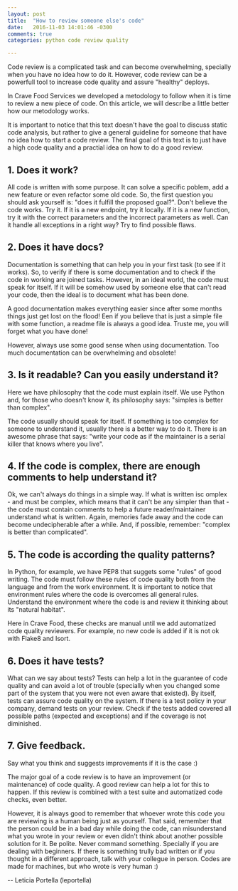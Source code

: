 ```yaml
---
layout: post
title:  "How to review someone else's code"
date:   2016-11-03 14:01:46 -0300
comments: true
categories: python code review quality

---
```


Code review is a complicated task and can become overwhelming, specially when you have no idea how to do it.
However, code review can be a powerfull tool to increase code quality and assure "healthy" deploys.

In Crave Food Services we developed a metodology to follow when it is time to review a new piece of code. On this article, we will describe a little better how our metodology works.

It is important to notice that this text doesn't have the goal to discuss static code analysis, but rather to give
a general guideline for someone that have no idea how to start a code review.
The final goal of this text is to just have a high code quality and a practial idea on how to do a good review.

## 1. Does it work?

All code is written with some purpose. It can solve a specific poblem, add a new feature or even refactor
 some old code. So, the first question you should ask yourself is: "does it fulfill the proposed goal?". Don't 
believe the code works. Try it. If it is a new endpoint, try it locally. If it is a new function, try it with the correct parameters and the incorrect parameters as well. Can it handle all exceptions in a right way? Try to find possible flaws.

## 2. Does it have docs?

Documentation is something that can help you in your first task (to see if it works). So, to verify if there 
is some documentation and to check if the code in working are joined tasks.
 However, in an ideal world, the code must speak for itself. If it will be somehow used by someone else that
 can't read your code, then the ideal is to document what has been done.

A good documentation makes everything easier since after some months things just get lost on the flood! Een if you believe that is just a simple file with some function, a readme file is always a good idea. Truste me, you will forget what you have done!

However, always use some good sense when using documentation. Too much documentation can be overwhelming and obsolete!

## 3. Is it readable? Can you easily understand it?

Here we have philosophy that the code must explain itself. We use Python and, for those who doesn't know it,
its philosophy says: "simples is better than complex".

The code usually should speak for itself. If something is too complex for someone to understand it, usually
there is a better way to do it. There is an awesome phrase that says: "write your code as if the 
maintainer is 
a serial killer that knows where you live".

## 4. If the code is complex, there are enough comments to help understand it?

Ok, we can't always do things in a simple way. If what is written isc omplex - and must be complex, which means 
that it can't be any simpler than that -  the code must contain comments to help a future reader/maintainer 
understand what is written. Again, memories fade away and the code can become undecipherable after a while. 
And, if possible, remember: "complex is better than complicated".

## 5. The code is according the quality patterns?

In Python, for example, we have PEP8 that suggets some "rules" of good writing. The code must follow these rules 
of code quality both from the language and from the work environment. It is important to notice that environment 
rules where the code is overcomes all general rules. Understand the environment where the code is and review it thinking about its "natural habitat".

Here in Crave Food, these checks are manual until we add automatized code quality reviewers. For example, no 
new code is added if it is not ok with Flake8 and Isort.

## 6. Does it have tests?

What can we say about tests? Tests can help a lot in the guarantee of code quality and can avoid a lot of trouble (specially when you changed some part of the system that you were not even aware that existed). By itself, tests can assure code quality on the system. If there is a test policy in your company, demand tests on your review. Check if the tests added covered all possible paths (expected and exceptions) and if the coverage is not diminished.

## 7. Give feedback.
Say what you think and suggests improvements if it is the case :)


The major goal of a code review is to have an improvement (or maintenance) of code quality. A good review can help a lot for this to happen. If this review is combined with a test suite and automatized code checks, even better.

However, it is always good to remember that whoever wrote this code you are reviewing is a human being just as yourself. That said, remember that the person could be in a bad day while doing the code, can misunderstand what you wrote in your review or even didn't think about another possible solution for it. Be polite. Never command something. Specially if you are dealing with beginners. If there is something trully bad written or if you thought in a different approach, talk with your collegue in person. Codes are made for machines, but who wrote is very human :)

--
Leticia Portella (leportella)
